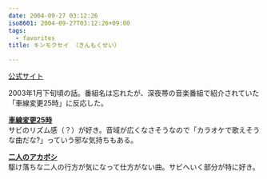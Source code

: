 ```yaml
---
date: 2004-09-27 03:12:26
iso8601: 2004-09-27T03:12:26+09:00
tags:
  - favorites
title: キンモクセイ （きんもくせい）

---
```


<div class="entry-body">
  <p><a href="http://www.kinmokusei.jp/">公式サイト</a></p>

  <p>2003年1月下旬頃の話。番組名は忘れたが、深夜帯の音楽番組で紹介されていた「車線変更25時」に反応した。</p>

  <p><strong><a href="http://www.amazon.co.jp/exec/obidos/ASIN/B00006RTNJ/nqounet-22/ref=nosim/" name="amazletlink" id="amazletlink">車線変更25時</a></strong><br />
    サビのリズム感（？）が好き。音域が広くなさそうなので「カラオケで歌えそうな曲だな?」っていう邪な気持ちもある。</p>

  <p><strong><a href="http://www.amazon.co.jp/exec/obidos/ASIN/B00005S066/nqounet-22/ref=nosim/" name="amazletlink" id="amazletlink">二人のアカボシ</a></strong><br />
    駆け落ちな二人の行方が気になって仕方がない曲。サビへいく部分が特に好き。</p>
</div>
